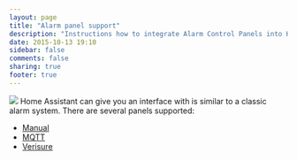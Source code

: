 ```yaml
---
layout: page
title: "Alarm panel support"
description: "Instructions how to integrate Alarm Control Panels into Home Assistant."
date: 2015-10-13 19:10
sidebar: false
comments: false
sharing: true
footer: true
---
```


<img src='/images/supported_brands/preferences-system-privacy.png' class='brand pull-right' />
Home Assistant can give you an interface with is similar to a classic alarm system. There are several panels supported:

- [Manual](/components/alarm_control_panel.manual.html)
- [MQTT](/components/alarm_control_panel.mqtt.html)
- [Verisure](/components/verisure.html)


